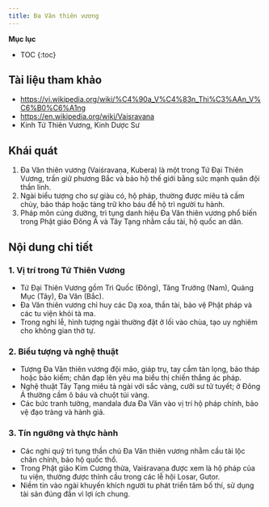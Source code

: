 ```yaml
---
title: Đa Văn thiên vương
---
```


**Mục lục**

- TOC
{:toc}

## Tài liệu tham khảo

- <https://vi.wikipedia.org/wiki/%C4%90a_V%C4%83n_Thi%C3%AAn_V%C6%B0%C6%A1ng>
- <https://en.wikipedia.org/wiki/Vaisravana>
- Kinh Tứ Thiên Vương, Kinh Dược Sư

## Khái quát

1. Đa Văn thiên vương (Vaiśravaṇa, Kubera) là một trong Tứ Đại Thiên Vương, trấn giữ phương Bắc và bảo hộ thế giới bằng sức mạnh quân đội thần linh.
2. Ngài biểu tượng cho sự giàu có, hộ pháp, thường được miêu tả cầm chùy, bảo tháp hoặc tàng trữ kho báu để hộ trì người tu hành.
3. Pháp môn cúng dường, trì tụng danh hiệu Đa Văn thiên vương phổ biến trong Phật giáo Đông Á và Tây Tạng nhằm cầu tài, hộ quốc an dân.

## Nội dung chi tiết

### 1. Vị trí trong Tứ Thiên Vương
- Tứ Đại Thiên Vương gồm Trì Quốc (Đông), Tăng Trưởng (Nam), Quảng Mục (Tây), Đa Văn (Bắc).
- Đa Văn thiên vương chỉ huy các Dạ xoa, thần tài, bảo vệ Phật pháp và các tu viện khỏi tà ma.
- Trong nghi lễ, hình tượng ngài thường đặt ở lối vào chùa, tạo uy nghiêm cho không gian thờ tự.

### 2. Biểu tượng và nghệ thuật
- Tượng Đa Văn thiên vương đội mão, giáp trụ, tay cầm tàn lọng, bảo tháp hoặc bảo kiếm; chân đạp lên yêu ma biểu thị chiến thắng ác pháp.
- Nghệ thuật Tây Tạng miêu tả ngài với sắc vàng, cưỡi sư tử tuyết; ở Đông Á thường cầm ô báu và chuột túi vàng.
- Các bức tranh tường, mandala đưa Đa Văn vào vị trí hộ pháp chính, bảo vệ đạo tràng và hành giả.

### 3. Tín ngưỡng và thực hành
- Các nghi quỹ trì tụng thần chú Đa Văn thiên vương nhằm cầu tài lộc chân chính, bảo hộ quốc thổ.
- Trong Phật giáo Kim Cương thừa, Vaiśravaṇa được xem là hộ pháp của tu viện, thường được thỉnh cầu trong các lễ hội Losar, Gutor.
- Niềm tin vào ngài khuyến khích người tu phát triển tâm bố thí, sử dụng tài sản đúng đắn vì lợi ích chung.
